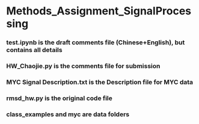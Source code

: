 # Methods_Assignment_SignalProcessing

### test.ipynb is the draft comments file (Chinese+English), but contains all details
### HW_Chaojie.py is the comments file for submission
### MYC Signal Description.txt is the Description file for MYC data
### rmsd_hw.py is the original code file
### class_examples and myc are data folders
